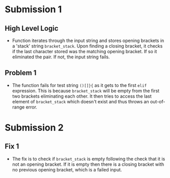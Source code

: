# Submission 1
## High Level Logic
- Function iterates through the input string and stores opening brackets in a 'stack' string `bracket_stack`. Upon finding a closing bracket, it checks if the last character stored was the matching opening bracket. If so it eliminated the pair. If not, the input string fails.

## Problem 1
- The function fails for test string `()[]}{` as it gets to the first `elif` expression. This is because `bracket_stack` will be empty from the first two brackets eliminating each other. It then tries to access the last element of `bracket_stack` which doesn't exist and thus throws an out-of-range error.

# Submission 2
## Fix 1
- The fix is to check if `bracket_stack` is empty following the check that it is not an opening bracket. If it is empty then there is a closing bracket with no previous opening bracket, which is a failed input.
